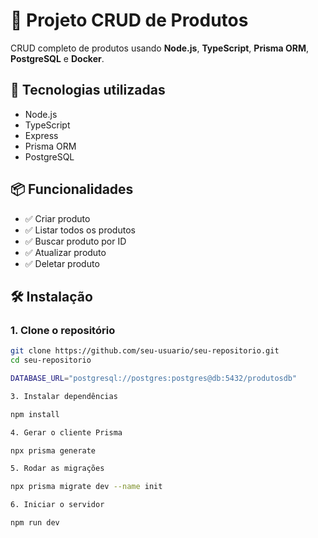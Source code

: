 # 🛒 Projeto CRUD de Produtos

CRUD completo de produtos usando **Node.js**, **TypeScript**, **Prisma ORM**, **PostgreSQL** e **Docker**.

## 🚀 Tecnologias utilizadas

- Node.js
- TypeScript
- Express
- Prisma ORM
- PostgreSQL


## 📦 Funcionalidades

- ✅ Criar produto
- ✅ Listar todos os produtos
- ✅ Buscar produto por ID
- ✅ Atualizar produto
- ✅ Deletar produto

## 🛠️ Instalação

### 1. Clone o repositório

```bash
git clone https://github.com/seu-usuario/seu-repositorio.git
cd seu-repositorio

DATABASE_URL="postgresql://postgres:postgres@db:5432/produtosdb"

3. Instalar dependências

npm install

4. Gerar o cliente Prisma

npx prisma generate

5. Rodar as migrações

npx prisma migrate dev --name init

6. Iniciar o servidor

npm run dev
